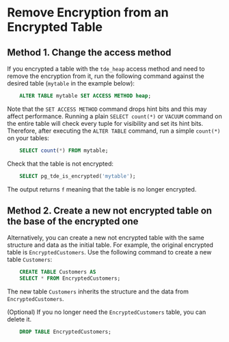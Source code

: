 # Remove Encryption from an Encrypted Table

## Method 1. Change the access method

If you encrypted a table with the `tde_heap` access method and need to remove the encryption from it, run the following command against the desired table (`mytable` in the example below):

```sql
    ALTER TABLE mytable SET ACCESS METHOD heap;
```

Note that the `SET ACCESS METHOD` command drops hint bits and this may affect performance. Running a plain `SELECT count(*)` or `VACUUM` command on the entire table will check every tuple for visibility and set its hint bits. Therefore, after executing the `ALTER TABLE` command, run a simple `count(*)` on your tables:

```sql
    SELECT count(*) FROM mytable;
```

Check that the table is not encrypted:

```sql
    SELECT pg_tde_is_encrypted('mytable');
```

The output returns `f` meaning that the table is no longer encrypted.

## Method 2. Create a new not encrypted table on the base of the encrypted one

Alternatively, you can create a new not encrypted table with the same structure and data as the initial table. For example, the original encrypted table is `EncryptedCustomers`. Use the following command to create a new table `Customers`:

```sql
    CREATE TABLE Customers AS
    SELECT * FROM EncryptedCustomers;
```

The new table `Customers` inherits the structure and the data from `EncryptedCustomers`.

(Optional) If you no longer need the `EncryptedCustomers` table, you can delete it.

```sql
    DROP TABLE EncryptedCustomers;
```
